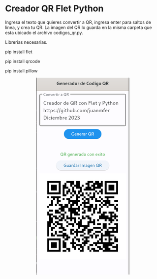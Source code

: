 # Creador QR Flet Python
Ingresa el texto que quieres convertir a QR, ingresa enter para saltos de linea, y crea tu QR. La imagen del QR lo guarda en la misma carpeta que esta ubicado el archivo codigos_qr.py. 


Librerias necesarias.

pip install flet

pip install qrcode

pip install pillow


<p align="center" width="100%">
<picture>
  <img alt="Creador QR" src="https://github.com/juanmfer/Creador-QR-Flet-Python/blob/main/CreadorQR-JMF.png">
</picture>
</p>
